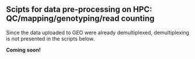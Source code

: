 ## Scipts for data pre-processing on HPC: QC/mapping/genotyping/read counting
Since the data uploaded to GEO were already demultiplexed, demultiplexing is not presented 
in the scripts below. 

__Coming soon!__
